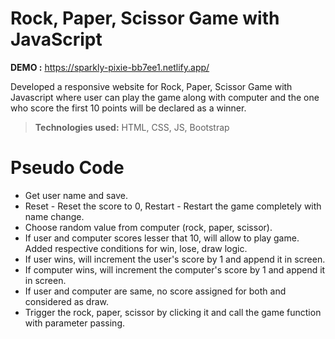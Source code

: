 # Rock, Paper, Scissor Game with JavaScript

**DEMO :** https://sparkly-pixie-bb7ee1.netlify.app/

Developed a responsive website for Rock, Paper, Scissor Game with Javascript where user can play the game along with computer and the one who score the first 10 points will be declared as a winner.

> **Technologies used:** HTML, CSS, JS, Bootstrap

# Pseudo Code

 - Get user name and save.
 - Reset - Reset the score to 0, Restart - Restart the game completely with name change.
 - Choose random value from computer (rock, paper, scissor).
 - If user and computer scores lesser that 10, will allow to play game. Added respective conditions for win, lose, draw logic.
 - If user wins, will increment the user's score by 1 and append it in screen.
 - If computer wins, will increment the computer's score by 1 and append it in screen.
 - If user and computer are same, no score assigned for both and considered as draw.
 - Trigger the rock, paper, scissor by clicking it and call the game function with parameter passing.